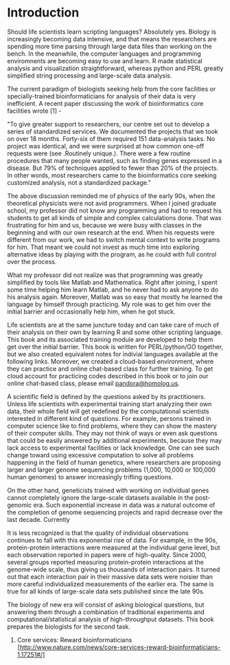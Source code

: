 # Introduction

Should life scientists learn scripting languages?  Absolutely yes. Biology is increasingly becoming data intensive, and that means 
the researchers are spending more time parsing through large data files than working on the bench.  In the meanwhile, the computer 
languages and programming enviromnents are becoming easy to use and learn. R made statistical analysis and visualization straightforward, 
whereas python and PERL greatly simplified string processing and large-scale data analysis.

The current paradigm of biologists seeking help from the core facilities or specially-trained bioinformaticians for analysis of their data
is very inefficient. A recent paper discussing the work of bioinformatics core facilities wrote [1] -

"To give greater support to researchers, our centre set out to develop a series of standardized services. We documented the projects that we took on over 18 months. Forty-six of them required 151 data-analysis tasks. No project was identical, and we were surprised at how common one-off requests were (see .Routinely unique.). There were a few routine procedures that many people wanted, such as finding genes expressed in a disease. But 79% of techniques applied to fewer than 20% of the projects. In other words, most researchers came to the bioinformatics core seeking customized analysis, not a standardized package."

The above discussion reminded me of physics of the early 90s, when the theoretical physicists were not avid programmers.  When 
I joined graduate school, my professor did not know any programming and had to request his students to get all kinds of simple and 
complex calculations done.  That was frustrating for him and us, because we were busy with classes in the beginning and with our own 
research at the end. When his requests were different from our work, we had to switch mental context to write programs for him. That 
meant we could not invest as much time into exploring alternative ideas by playing with the program, as he could with full control
over the process.

What my professor did not realize was that programming was greatly simplified by tools like Matlab and Mathematica. Right after joining, 
I spent some time helping him learn Matlab, and he never had to ask anyone to do his analysis again. Moreover, Matlab was so easy that 
mostly he learned the language by himself through practicing. My role was to get him over the initial barrier and occasionally help 
him, when he got stuck.
 
Life scientists are at the same juncture today and can take care of much of their analysis on their own by learning R and some
other scripting language. This book and its associated training module are developed to help them get over the initial barrier.  This
book is written for PERL/python/GO together, but we also created equivalent notes for indivial languages available at the following
links. Moreover, we created a cloud-based environment, where they can practice  and online chat-based class for further training.
To get cloud account for practicing codes described in this book or to join our online chat-based class, please email pandora@homolog.us.


A scientific field is defined by the questions asked by its practitioners. Unless life scientists with experimental training start 
analyzing their own data, their whole field will get redefined by the computational scientists interested in different kind of 
questions.  For example, persons trained in computer science like to find problems, where they can show the mastery of their computer
skills. They may not think of ways or even ask questions that could be easily answered by additional experiments, because they may
lack access to experimental facilities or lack knowledge. One can see such change toward using excessive computation to solve all
problems happening in the field of human genetics, where researchers are proposing larger and larger genome sequencing problems 
(1,000, 10,000 or 100,000 human genomes) to answer increasingly trifling questions.

On the other hand, geneticists trained with working on individual genes cannot completely ignore the large-scale datasets available 
in the post-genomic era. Such exponential increase in data was a natural outcome of the completion of genome sequencing projects 
and rapid decrease over the last decade. Currently


 It  is less recognized is that the quality of individual observations  
continues to fall with this exponential rise of data.  For example, in the 90s, protein-protein interactions were measured
at the individual gene level, but each observation reported in papers were of high-quality. Since 2000, several groups reported 
measuring protein-protein interactions at the genome-wide scale, thus giving us thousands of interaction pairs.  It turned out that 
each interaction pair in their massive data sets were noisier than more careful individualized measurements of the earlier era. 
The same is true for all kinds of large-scale data sets published since the late 90s.

The biology of new era will consist of asking biological questions, but answering them through a combination of traditional experiments
and computational/statistical analysis of high-throughput datasets. This book prepares the biologists for the second task.

1. Core services: Reward bioinformaticians [http://www.nature.com/news/core-services-reward-bioinformaticians-1.17251#/]
